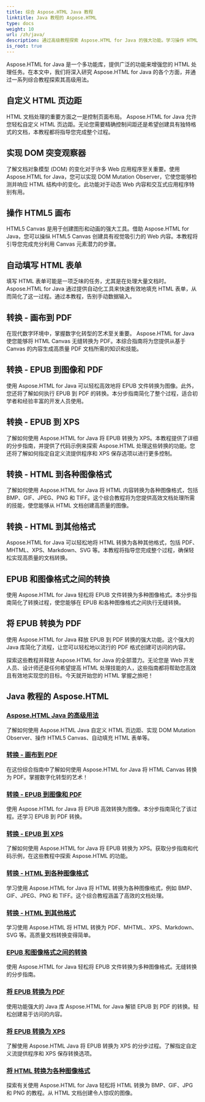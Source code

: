 ```yaml
---
title: 综合 Aspose.HTML Java 教程
linktitle: Java 教程的 Aspose.HTML
type: docs
weight: 10
url: /zh/java/
description: 通过高级教程探索 Aspose.HTML for Java 的强大功能。学习操作 HTML 页面、将 EPUB 转换为各种格式以及像专业人士一样自定义 HTML Canvas。
is_root: true
---
```

Aspose.HTML for Java 是一个多功能库，提供广泛的功能来增强您的 HTML 处理任务。在本文中，我们将深入研究 Aspose.HTML for Java 的各个方面，并通过一系列综合教程探索其高级用法。

## 自定义 HTML 页边距
HTML 文档处理的重要方面之一是控制页面布局。 Aspose.HTML for Java 允许您轻松自定义 HTML 页边距。无论您需要精确控制间距还是希望创建具有独特格式的文档，本教程都将指导您完成整个过程。

## 实现 DOM 突变观察器
了解文档对象模型 (DOM) 的变化对于许多 Web 应用程序至关重要。使用 Aspose.HTML for Java，您可以实现 DOM Mutation Observer，它使您能够检测并响应 HTML 结构中的变化。此功能对于动态 Web 内容和交互式应用程序特别有用。

## 操作 HTML5 画布
HTML5 Canvas 是用于创建图形和动画的强大工具。借助 Aspose.HTML for Java，您可以操纵 HTML5 Canvas 创建具有视觉吸引力的 Web 内容。本教程将引导您完成充分利用 Canvas 元素潜力的步骤。

## 自动填写 HTML 表单
填写 HTML 表单可能是一项乏味的任务，尤其是在处理大量文档时。 Aspose.HTML for Java 通过提供自动化工具来快速有效地填充 HTML 表单，从而简化了这一过程。通过本教程，告别手动数据输入。

## 转换 - 画布到 PDF
在现代数字环境中，掌握数字化转型的艺术至关重要。 Aspose.HTML for Java 使您能够将 HTML Canvas 无缝转换为 PDF。本综合指南将为您提供从基于 Canvas 的内容生成高质量 PDF 文档所需的知识和技能。

## 转换 - EPUB 到图像和 PDF
使用 Aspose.HTML for Java 可以轻松高效地将 EPUB 文件转换为图像。此外，您还将了解如何执行 EPUB 到 PDF 的转换。本分步指南简化了整个过程，适合初学者和经验丰富的开发人员使用。

## 转换 - EPUB 到 XPS
了解如何使用 Aspose.HTML for Java 将 EPUB 转换为 XPS。本教程提供了详细的分步指南，并提供了代码示例来探索 Aspose.HTML 处理这些转换的功能。您还将了解如何指定自定义流提供程序和 XPS 保存选项以进行更多控制。

## 转换 - HTML 到各种图像格式
了解如何使用 Aspose.HTML for Java 将 HTML 内容转换为各种图像格式，包括 BMP、GIF、JPEG、PNG 和 TIFF。这个综合教程将为您提供高效文档处理所需的技能，使您能够从 HTML 文档创建高质量的图像。

## 转换 - HTML 到其他格式
Aspose.HTML for Java 可以轻松地将 HTML 转换为各种其他格式，包括 PDF、MHTML、XPS、Markdown、SVG 等。本教程将指导您完成整个过程，确保轻松实现高质量的文档转换。

## EPUB 和图像格式之间的转换
使用 Aspose.HTML for Java 轻松将 EPUB 文件转换为多种图像格式。本分步指南简化了转换过程，使您能够在 EPUB 和各种图像格式之间执行无缝转换。

## 将 EPUB 转换为 PDF
使用 Aspose.HTML for Java 释放 EPUB 到 PDF 转换的强大功能。这个强大的 Java 库简化了流程，让您可以轻松地以流行的 PDF 格式创建可访问的内容。

探索这些教程并释放 Aspose.HTML for Java 的全部潜力。无论您是 Web 开发人员、设计师还是任何希望提高 HTML 处理技能的人，这些指南都将帮助您高效且有效地实现您的目标。今天就开始您的 HTML 掌握之旅吧！

## Java 教程的 Aspose.HTML
### [Aspose.HTML Java 的高级用法](./advanced-usage/)
了解如何使用 Aspose.HTML Java 自定义 HTML 页边距、实现 DOM Mutation Observer、操作 HTML5 Canvas、自动填充 HTML 表单等。
### [转换 - 画布到 PDF](./conversion-canvas-to-pdf/)
在这份综合指南中了解如何使用 Aspose.HTML for Java 将 HTML Canvas 转换为 PDF。掌握数字化转型的艺术！
### [转换 - EPUB 到图像和 PDF](./conversion-epub-to-image-and-pdf/)
使用 Aspose.HTML for Java 将 EPUB 高效转换为图像。本分步指南简化了该过程。还学习 EPUB 到 PDF 转换。
### [转换 - EPUB 到 XPS](./conversion-epub-to-xps/)
了解如何使用 Aspose.HTML for Java 将 EPUB 转换为 XPS。获取分步指南和代码示例，在这些教程中探索 Aspose.HTML 的功能。
### [转换 - HTML 到各种图像格式](./conversion-html-to-various-image-formats/)
学习使用 Aspose.HTML for Java 将 HTML 转换为各种图像格式，例如 BMP、GIF、JPEG、PNG 和 TIFF。这个综合教程涵盖了高效的文档处理。
### [转换 - HTML 到其他格式](./conversion-html-to-other-formats/)
学习使用 Aspose.HTML 将 HTML 转换为 PDF、MHTML、XPS、Markdown、SVG 等。高质量文档转换变得简单。
### [EPUB 和图像格式之间的转换](./converting-between-epub-and-image-formats/)
使用 Aspose.HTML for Java 轻松将 EPUB 文件转换为多种图像格式。无缝转换的分步指南。
### [将 EPUB 转换为 PDF](./converting-epub-to-pdf/)
使用功能强大的 Java 库 Aspose.HTML for Java 解锁 EPUB 到 PDF 的转换。轻松创建易于访问的内容。
### [将 EPUB 转换为 XPS](./converting-epub-to-xps/)
了解使用 Aspose.HTML Java 将 EPUB 转换为 XPS 的分步过程。了解指定自定义流提供程序和 XPS 保存转换选项。
### [将 HTML 转换为各种图像格式](./converting-html-to-various-image-formats/)
探索有关使用 Aspose.HTML for Java 轻松将 HTML 转换为 BMP、GIF、JPG 和 PNG 的教程。从 HTML 文档创建令人惊叹的图像。
